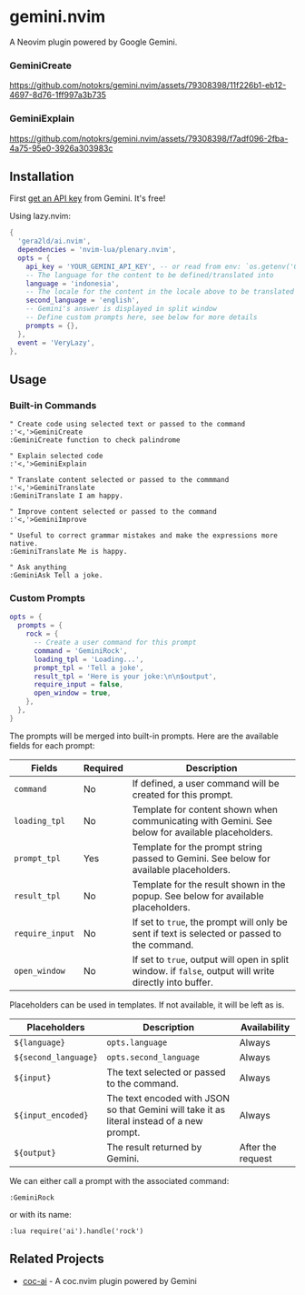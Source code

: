 # gemini.nvim

A Neovim plugin powered by Google Gemini.

### GeminiCreate

https://github.com/notokrs/gemini.nvim/assets/79308398/11f226b1-eb12-4697-8d76-1ff997a3b735

### GeminiExplain

https://github.com/notokrs/gemini.nvim/assets/79308398/f7adf096-2fba-4a75-95e0-3926a303983c

## Installation

First [get an API key](https://ai.google.dev/tutorials/setup) from Gemini. It's free!

Using lazy.nvim:

```lua
{
  'gera2ld/ai.nvim',
  dependencies = 'nvim-lua/plenary.nvim',
  opts = {
    api_key = 'YOUR_GEMINI_API_KEY', -- or read from env: `os.getenv('GEMINI_API_KEY')`
    -- The language for the content to be defined/translated into
    language = 'indonesia',
    -- The locale for the content in the locale above to be translated into
    second_language = 'english',
    -- Gemini's answer is displayed in split window
    -- Define custom prompts here, see below for more details
    prompts = {},
  },
  event = 'VeryLazy',
},
```

## Usage

### Built-in Commands

```viml
" Create code using selected text or passed to the command
:'<,'>GeminiCreate
:GeminiCreate function to check palindrome

" Explain selected code
:'<,'>GeminiExplain

" Translate content selected or passed to the commmand
:'<,'>GeminiTranslate
:GeminiTranslate I am happy.

" Improve content selected or passed to the command
:'<,'>GeminiImprove

" Useful to correct grammar mistakes and make the expressions more native.
:GeminiTranslate Me is happy.

" Ask anything
:GeminiAsk Tell a joke.
```

### Custom Prompts

```lua
opts = {
  prompts = {
    rock = {
      -- Create a user command for this prompt
      command = 'GeminiRock',
      loading_tpl = 'Loading...',
      prompt_tpl = 'Tell a joke',
      result_tpl = 'Here is your joke:\n\n$output',
      require_input = false,
      open_window = true,
    },
  },
}
```

The prompts will be merged into built-in prompts. Here are the available fields for each prompt:

| Fields          | Required | Description                                                                                             |
| --------------- | -------- | ------------------------------------------------------------------------------------------------------- |
| `command`       | No       | If defined, a user command will be created for this prompt.                                             |
| `loading_tpl`   | No       | Template for content shown when communicating with Gemini. See below for available placeholders.        |
| `prompt_tpl`    | Yes      | Template for the prompt string passed to Gemini. See below for available placeholders.                  |
| `result_tpl`    | No       | Template for the result shown in the popup. See below for available placeholders.                       |
| `require_input` | No       | If set to `true`, the prompt will only be sent if text is selected or passed to the command.            |
| `open_window`   | No       | If set to `true`, output will open in split window. if `false`, output will write directly into buffer. |

Placeholders can be used in templates. If not available, it will be left as is.

| Placeholders         | Description                                                                                | Availability      |
| -------------------- | ------------------------------------------------------------------------------------------ | ----------------- |
| `${language}`        | `opts.language`                                                                            | Always            |
| `${second_language}` | `opts.second_language`                                                                     | Always            |
| `${input}`           | The text selected or passed to the command.                                                | Always            |
| `${input_encoded}`   | The text encoded with JSON so that Gemini will take it as literal instead of a new prompt. | Always            |
| `${output}`          | The result returned by Gemini.                                                             | After the request |

We can either call a prompt with the associated command:

```viml
:GeminiRock
```

or with its name:

```viml
:lua require('ai').handle('rock')
```

## Related Projects

- [coc-ai](https://github.com/gera2ld/coc-ai) - A coc.nvim plugin powered by Gemini
